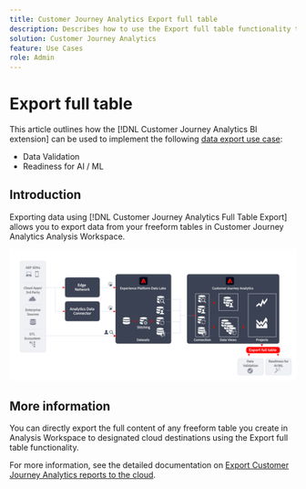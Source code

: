 ```yaml
---
title: Customer Journey Analytics Export full table
description: Describes how to use the Export full table functionality to validate your data or use your data for AI / ML.
solution: Customer Journey Analytics
feature: Use Cases
role: Admin
---
```


# Export full table

This article outlines how the [!DNL Customer Journey Analytics BI extension] can be used to implement the following [data export use case](overview.md):

- Data Validation
- Readiness for AI / ML

## Introduction

Exporting data using [!DNL Customer Journey Analytics Full Table Export] allows you to export data from your freeform tables in Customer Journey Analytics Analysis Workspace.

![BI extension](../assets/export-full-table.svg)

## More information

You can directly export the full content of any freeform table you create in Analysis Workspace to designated cloud destinations using the Export full table functionality. 

For more information, see the detailed documentation on [Export Customer Journey Analytics reports to the cloud](/help/analysis-workspace/export/export-cloud.md). 


